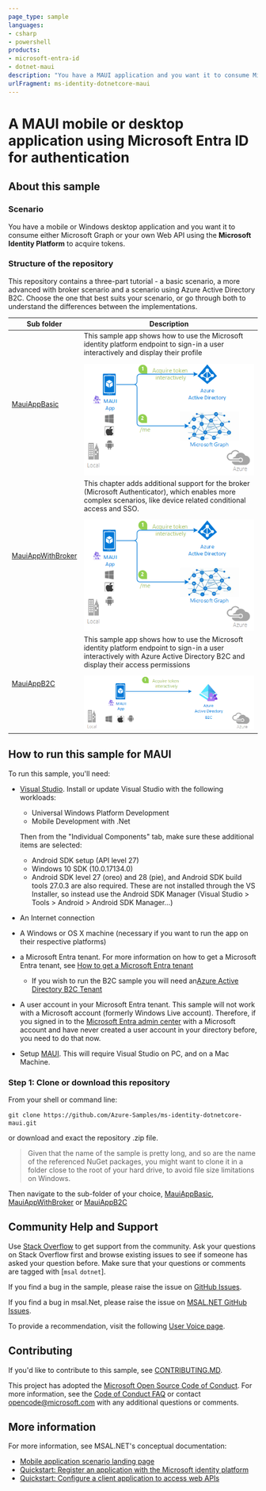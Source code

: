 ```yaml
---
page_type: sample
languages:
- csharp
- powershell
products:
- microsoft-entra-id
- dotnet-maui
description: "You have a MAUI application and you want it to consume Microsoft Graph or your own Web Api using Microsoft Identity Platform to acquire tokens."
urlFragment: ms-identity-dotnetcore-maui
---
```


# A MAUI mobile or desktop application using Microsoft Entra ID for authentication

## About this sample

### Scenario

You have a mobile or Windows desktop application and you want it to consume either Microsoft Graph or your own Web API using the **Microsoft Identity Platform** to acquire tokens.

### Structure of the repository

This repository contains a three-part tutorial - a basic scenario, a more advanced with broker scenario and a scenario using Azure Active Directory B2C. Choose the one that best suits your scenario, or go through both to understand the differences between the implementations.

Sub folder                    | Description
----------------------------- | -----------
[MauiAppBasic](https://github.com/Azure-Samples/ms-identity-dotnetcore-maui/tree/main/MauiAppBasic) | This sample app shows how to use the Microsoft identity platform endpoint to sign-in a user interactively and display their profile </p> ![Topology](./MauiAppBasic/ReadmeFiles/topology.png)
[MauiAppWithBroker](https://github.com/Azure-Samples/ms-identity-dotnetcore-maui/tree/main/MauiAppWithBroker)  | This chapter adds additional support for the broker (Microsoft Authenticator), which enables more complex scenarios, like device related conditional access and SSO. </p>  ![Topology](./MauiAppWithBroker/ReadmeFiles/topology.png)
[MauiAppB2C](https://github.com/Azure-Samples/ms-identity-dotnetcore-maui/tree/main/MauiAppB2C)  | This sample app shows how to use the Microsoft identity platform endpoint to sign-in a user interactively with Azure Active Directory B2C and display their access permissions </p>  ![Topology](./MauiAppB2C/ReadmeFiles/topology.png)

## How to run this sample for MAUI

To run this sample, you'll need:

- [Visual Studio](https://aka.ms/vsdownload). Install or update Visual Studio with the following workloads:
  - Universal Windows Platform Development
  - Mobile Development with .Net
  
  Then from the "Individual Components" tab, make sure these additional items are selected:
  - Android SDK setup (API level 27)
  - Windows 10 SDK (10.0.17134.0)
  - Android SDK level 27 (oreo) and 28 (pie), and Android SDK build tools 27.0.3 are also required. These are not installed through the VS Installer, so instead use the Android SDK Manager (Visual Studio > Tools > Android > Android SDK Manager…)
- An Internet connection
- A Windows or OS X machine (necessary if you want to run the app on their respective platforms)
- a Microsoft Entra tenant. For more information on how to get a Microsoft Entra tenant, see [How to get a Microsoft Entra tenant](https://azure.microsoft.com/en-us/documentation/articles/active-directory-howto-tenant/)
  - If you wish to run the B2C sample you will need an[Azure Active Directory B2C Tenant](https://learn.microsoft.com/azure/active-directory-b2c/tutorial-create-tenant)
- A user account in your Microsoft Entra tenant. This sample will not work with a Microsoft account (formerly Windows Live account). Therefore, if you signed in to the [Microsoft Entra admin center](https://entra.microsoft.com) with a Microsoft account and have never created a user account in your directory before, you need to do that now.
- Setup [MAUI](https://learn.microsoft.com/dotnet/maui/get-started/installation?tabs=vswin&view=net-maui-7.0). This will require Visual Studio on PC, and on a Mac Machine.

### Step 1:  Clone or download this repository

From your shell or command line:

```Shell
git clone https://github.com/Azure-Samples/ms-identity-dotnetcore-maui.git
```

or download and exact the repository .zip file.

> Given that the name of the sample is pretty long, and so are the name of the referenced NuGet packages, you might want to clone it in a folder close to the root of your hard drive, to avoid file size limitations on Windows.

Then navigate to the sub-folder of your choice, [MauiAppBasic](./MauiAppBasic), [MauiAppWithBroker](./MauiAppWithBroker) or [MauiAppB2C](./MauiAppB2C)

## Community Help and Support

Use [Stack Overflow](http://stackoverflow.com/questions/tagged/msal) to get support from the community.
Ask your questions on Stack Overflow first and browse existing issues to see if someone has asked your question before.
Make sure that your questions or comments are tagged with [`msal` `dotnet`].

If you find a bug in the sample, please raise the issue on [GitHub Issues](../../issues).

If you find a bug in msal.Net, please raise the issue on [MSAL.NET GitHub Issues](https://github.com/AzureAD/microsoft-authentication-library-for-dotnet/issues).

To provide a recommendation, visit the following [User Voice page](https://feedback.azure.com/forums/169401-azure-active-directory).

## Contributing

If you'd like to contribute to this sample, see [CONTRIBUTING.MD](/CONTRIBUTING.md).

This project has adopted the [Microsoft Open Source Code of Conduct](https://opensource.microsoft.com/codeofconduct/). For more information, see the [Code of Conduct FAQ](https://opensource.microsoft.com/codeofconduct/faq/) or contact [opencode@microsoft.com](mailto:opencode@microsoft.com) with any additional questions or comments.

## More information

For more information, see MSAL.NET's conceptual documentation:

- [Mobile application scenario landing page](https://docs.microsoft.com/azure/active-directory/develop/scenario-mobile-overview)
- [Quickstart: Register an application with the Microsoft identity platform](https://docs.microsoft.com/azure/active-directory/develop/quickstart-register-app)
- [Quickstart: Configure a client application to access web APIs](https://docs.microsoft.com/azure/active-directory/develop/quickstart-configure-app-access-web-apis)
